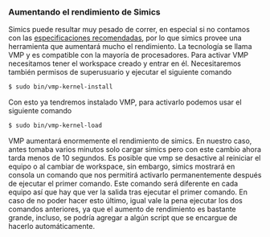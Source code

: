 ### Aumentando el rendimiento de Simics
Simics puede resultar muy pesado de correr, en especial si no contamos con las [especificaciones recomendadas](https://www.intel.com/content/www/us/en/download/645996/30403/simics-simulator-public-release-preview.html), por lo que simics provee una herramienta que aumentará mucho el rendimiento. La tecnología se llama VMP y es compatible con la mayoría de procesadores.
Para activar VMP necesitamos tener el workspace creado y entrar en él. Necesitaremos también permisos de superusuario y ejecutar el siguiente comando
```bash
$ sudo bin/vmp-kernel-install
```
Con esto ya tendremos instalado VMP, para activarlo podemos usar el siguiente comando
```bash
$ sudo bin/vmp-kernel-load
```
VMP aumentará enormemente el rendimiento de simics. En nuestro caso, antes tomaba varios minutos solo cargar simics pero con este cambio ahora tarda menos de 10 segundos.
Es posible que vmp se desactive al reiniciar el equipo o al cambiar de workspace, sin embargo, simics mostrará en consola un comando que nos permitirá activarlo permanentemente después de ejecutar el primer comando. Este comando será diferente en cada equipo así que hay que ver la salida tras ejecutar el primer comando. En caso de no poder hacer esto último, igual vale la pena ejecutar los dos comandos anteriores, ya que el aumento de rendimiento es bastante grande, incluso, se podría agregar a algún script que se encargue de hacerlo automáticamente.